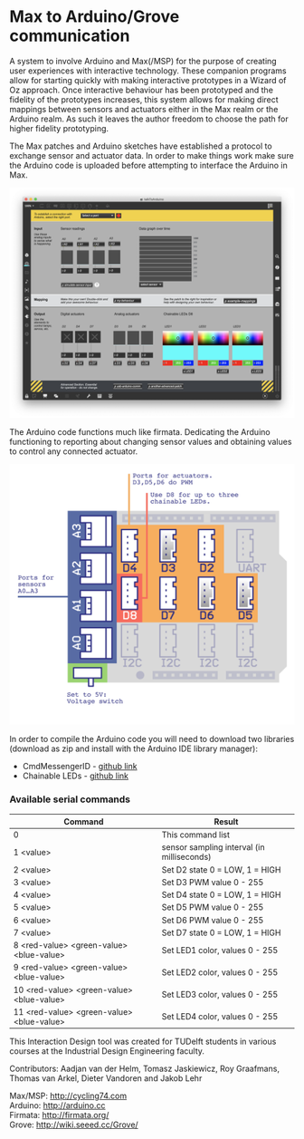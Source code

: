 # Max to Arduino/Grove communication
A system to involve Arduino and Max(/MSP) for the purpose of creating user experiences with interactive technology. These companion programs allow for starting quickly with making interactive prototypes in a Wizard of Oz approach. Once interactive behaviour has been prototyped and the fidelity of the prototypes increases, this system allows for making direct mappings between sensors and actuators either in the Max realm or the Arduino realm. As such it leaves the author freedom to choose the path for higher fidelity prototyping.

The Max patches and Arduino sketches have established a protocol to exchange sensor and actuator data. In order to make things work make sure the Arduino code is uploaded before attempting to interface the Arduino in Max.

![Example](max-woz-interface-screenshot.png?raw=true "Woz interface in Max patch")

The Arduino code functions much like firmata. Dedicating the Arduino functioning to reporting about changing sensor values and obtaining values to control any connected actuator.

![Example](grove-diagram.png?raw=true "Grove Base Shield connections")

In order to compile the Arduino code you will need to download two libraries (download as zip and install with the Arduino IDE library manager):
- CmdMessengerID - [github link](https://github.com/id-studiolab/Arduino-CmdMessengerID)
- Chainable LEDs - [github link](https://github.com/pjpmarques/ChainableLED)

### Available serial commands

| Command                                         | Result                                     |
|-------------------------------------------------|--------------------------------------------|
| 0                                               | This command list                          |
| 1  \<value\>                                    | sensor sampling interval (in milliseconds) |
| 2  \<value\>                                    | Set D2 state 0 = LOW, 1 = HIGH             |
| 3  \<value\>                                    | Set D3 PWM value 0 - 255                   |
| 4  \<value\>                                    | Set D4 state 0 = LOW, 1 = HIGH             |
| 5  \<value\>                                    | Set D5 PWM value 0 - 255                   |
| 6  \<value\>                                    | Set D6 PWM value 0 - 255                   |
| 7  \<value\>                                    | Set D7 state 0 = LOW, 1 = HIGH             |
| 8  \<red-value\> \<green-value\> \<blue-value\> | Set LED1 color, values 0 - 255             |
| 9  \<red-value\> \<green-value\> \<blue-value\> | Set LED2 color, values 0 - 255             |
| 10 \<red-value\> \<green-value\> \<blue-value\> | Set LED3 color, values 0 - 255             |
| 11 \<red-value\> \<green-value\> \<blue-value\> | Set LED4 color, values 0 - 255             |

This Interaction Design tool was created for TUDelft students in various courses at the Industrial Design Engineering faculty.

Contributors:
Aadjan van der Helm, Tomasz Jaskiewicz, Roy Graafmans, Thomas van Arkel, Dieter Vandoren and Jakob Lehr

Max/MSP: http://cycling74.com  
Arduino: http://arduino.cc  
Firmata: http://firmata.org/  
Grove: http://wiki.seeed.cc/Grove/  
